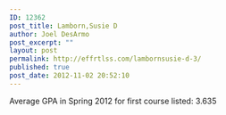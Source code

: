```yaml
---
ID: 12362
post_title: Lamborn,Susie D
author: Joel DesArmo
post_excerpt: ""
layout: post
permalink: http://effrtlss.com/lambornsusie-d-3/
published: true
post_date: 2012-11-02 20:52:10
---
```

<p>Average GPA in Spring 2012 for first course listed: 3.635</p>